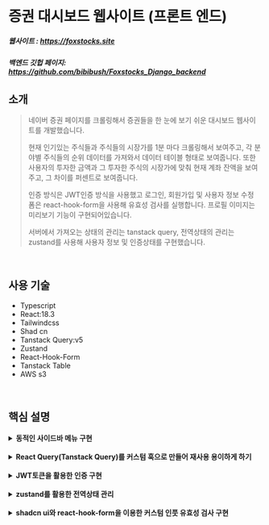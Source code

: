 # 증권 대시보드 웹사이트 (프론트 엔드)
##### 웹사이트 : https://foxstocks.site
##### 백엔드 깃헙 페이지: https://github.com/bibibush/Foxstocks_Django_backend

## 소개
> 네이버 증권 페이지를 크롤링해서 증권들을 한 눈에 보기 쉬운 대시보드 웹사이트를 개발했습니다.
>
> 현재 인기있는 주식들과 주식들의 시장가를 1분 마다 크롤링해서 보여주고, 각 분야별 주식들의 순위 데이터를 가져와서 데이터 테이블 형태로 보여줍니다.
> 또한 사용자의 투자한 금액과 그 투자한 주식의 시장가에 맞춰 현재 계좌 잔액을 보여주고, 그 차이를 퍼센트로 보여줍니다.
>
> 인증 방식은 JWT인증 방식을 사용했고 로그인, 회원가입 및 사용자 정보 수정 폼은 react-hook-form을 사용해 유효성 검사를 실행합니다.
> 프로필 이미지는 미리보기 기능이 구현되어있습니다.
>
> 서버에서 가져오는 상태의 관리는 tanstack query, 전역상태의 관리는 zustand를 사용해 사용자 정보 및 인증상태를 구현했습니다.

<br />

## 사용 기술
- Typescript
- React:18.3
- Tailwindcss
- Shad cn
- Tanstack Query:v5
- Zustand
- React-Hook-Form
- Tanstack Table
- AWS s3

<br />

## 핵심 설명
<details>
  <summary><b>동적인 사이드바 메뉴 구현</b></summary>

  메뉴를 클릭하면 효과가 강조되고 해당되는 경로로 이동하는 메뉴 리스트를 만드는 것은 어려운 일은 아니지만, 메뉴를 클릭하지 않고도 url의 경로에 따라 메뉴의 효과를 강조시킬 수 있도록 하고 싶었습니다.<br />
  그러므로 현재 url의 경로를 알 수있는 react-router-dom의 useLocation을 사용했고 useLocation의 pathname을 인자로 받아 현재 경로가 메뉴에 할당된 경로와 일치한지를 알 수 있도록 커스텀 메뉴 훅을 만들었습니다.
  ```typescript
  export default function useMenuList({ pathName }: { pathName: string }) {
  const menuList = [
    {
      id: 1,
      menuName: "Dashboard",
      icon: <DashboardIcon color="#84828A" />,
      isActive: pathName === "/",
      to: "/",
    },
    {
      id: 2,
      menuName: "buy-sell",
      icon: <WalletIcon color="#84828A" />,
      isActive: pathName === "/buy-sell",
      to: "/buy-sell",
    },
    {
      id: 3,
      menuName: "Contact",
      icon: <IoMail color="#84828A" size={24} />,
      isActive: pathName === "/contact",
      to: "/contact",
    },
  ];

  return {
    menuList,
  };
}
```
메뉴 리스트를 그대로 반환해도 되지만 메뉴 리스트가 아닌 다른 값들(예를 들어, totalCount 등) 을 반환할 여지를 남겨두어 메뉴 리스트를 담은 객체를 반환했습니다.

훅의 사용은,
```typescript
  const { menuList } = useMenuList({ pathName: location.pathname });
```
이렇게 구현해서 동적인 효과를 가지는 메뉴리스트를 구현했습니다.
</details>

<br />

<details>
  <summary><b>React Query(Tanstack Query)를 커스텀 훅으로 만들어 재사용 용이하게 하기</b></summary>

  react query를 사용해서 서버에서 받아오는 데이터를 유용하게 관리할 수 있었습니다. 특히, 데이터를 가져오는 로딩상태인지, 캐싱을 사용할 것인지, 데이터를 리패칭하는 중 이전의 데이터를 계속 보여줄지, 몇 초 마다 리패치할 것인지 등 서버 상태를   관리하는데 있어서 최고의 도구라고 생각합니다.
  <br />
  
  이 react query를 커스텀 훅으로 사용하면 재사용하기 용이할 뿐만 아니라 한 커스텀 훅이 서버의 무슨 데이터를 가져오는지 더욱 명확하게 알 수 있습니다. 그래서 저는 react query를 사용할 때 항상 커스텀 훅으로 만들어서 사용합니다.
  <br />
  한 예시를 보여드리겠습니다.
  ```typescript
  interface GetStocksResponse {
  data: Array<Stock>;
  invests: Array<Invested>;
}

interface GetStocksParams {
  userId: number | null;
}

export default function useGetStocks(
  params: GetStocksParams,
  options?: Omit<UseQueryOptions<GetStocksResponse>, "queryKey">
) {
  const results = useQuery<GetStocksResponse>({
    queryKey: ["stocks", params.userId],
    queryFn: () => getStocksAPI(params),
    ...options,
  });

  return {
    ...results,
    data: results.data?.data,
    invests: results.data?.invests,
  };
}
  ```
크롤링한 주식 정보들을 가져오고 1분 마다 업데이트하는 로직을 위해 useGetStocks라는 훅을 만들었습니다.<br />
useGetStocks는 userId라는 프로퍼티가 있는 객체를 인자로 받고, useQuery의 옵션들을 옵셔널한 매개변수로 받습니다. 여기서 타입스크립트의 Omit을 사용해서 UseQueryOptions타입의 queryKey속성을 제거해 주지 않으면 queryKey 중복 에러가 발생합니다.
<br />

매개변수로 받은 유저의 id를 쿼리키에 추가하여 유저의 id가 바뀔때 마다 리패치가 되도록 구현했습니다.
<br />
쿼리함수로는 응답이 성공적이면 GetStocksResponse타입을 가지는 응답 값을 반환하고 만약 응답에 오류가 생기면 Promise의 reject를 반환하는 함수를 할당했습니다. 그리고 useQuery의 옵션들을 스프레드 형식으로 전해줍니다.
<br />
훅의 반환값으로 각 데이터값, 서버에서 가져온 데이터의 상태를 알려주는 값들을 객체안에 담아 반환했습니다.
<br />
작성된 예시의 훅의 사용은
```typescript
 const {
    data: stocks,
    isLoading,
    invests: investsData,
  } = useGetStocks(
    { userId },
    {
      placeholderData: keepPreviousData,
      refetchInterval: 60 * 1000,
    }
  );
```
이런식으로 사용하면 됩니다.
<br />
이렇게 훅의 이름을 목적에 맞게 명확히 하면 이 훅이 주식들을 가져온다는 것을 쉽게 알 수 있습니다.
또한 훅의 첫번째 인자로 쿼리함수로 전달 될 매개변수들을 작성하고 두번째 인자로는 쿼리 관리에 유용하게 사용되는 옵션들을 작성해서, 이 훅을 재사용하기 쉽게 구현했습니다.
<br />

위 예시의 훅은 유저의 id가 변경될 때마다 또는 1분 마다 쿼리를 리패치 시키고, 쿼리가 리패치될때 이전 데이터를 데이터 패치가 완료되기 전까지 보여줍니다.
<br />
react query를 커스텀 훅으로 사용해서 재사용하기 쉽고 목적을 쉽게 알 수 있게 코드를 구현했습니다.
</details>

<br />

<details>
  <summary><b>JWT토큰을 활용한 인증 구현</b></summary>

  JWT토큰 인증방식을 사용할때 주로 사용되는 accessToken은 로컬스토리지, accessToken이 만료되서 새로운 accessToken을 재요청하는 용도로 사용되는 refreshToken은 react-cookie를 사용해서 구현했습니다.
  <br />
  로그인 방식은 이메일과 비밀번호를 검증하는 방식으로 처리했습니다.
  ```typescript
   const handleSignin = async (data: AuthenticateFormParams) => {
    try {
      const res = await requestAPI({
        url: "/api/users/token/",
        method: "POST",
        data: {
          email: data.userEmail,
          password: data.password,
        },
        withJWT: false,
      });

      cookieService.setCookie("refreshToken", res.data.refresh, {
        maxAge: 60 * 30,
      });
      setAccessToken(res.data.access);
      setUserId(String(res.data.user.id));
      methods.reset();
      onClose();
      toast({
        title: "로그인 성공",
        description: "로그인에 성공했습니다.",
      });
    } catch (e) {
      console.error(e);
      toast({
        variant: "destructive",
        title: "로그인 실패",
        description: e instanceof AxiosError ? e.message : "알 수 없는 에러",
      });
    }
  };
```
로그인 시도 후 실패 시 예외처리 구현은 try catch문을 사용했습니다. 먼저, 로그인 요청을 시도하고 성공했다면 리프레시토큰과 엑세스토큰을 받아옵니다.
<br />
리프레시토큰은 30분 후에 만료되는 쿠키로서 저장합니다. 그리고 엑세스토큰은 setAccessToken이라는 zustand를 사용한 상태변경 메소드를 사용해 전역상태로서 저장합니다.
<br />

그렇게 성공적으로 로그인에 대한 작업이 완료되면 shad cn의 toast를 사용해 로그인 성공 토스트 ui를 보여줍니다.
<br />
만약 로그인 과정중 에러가 발생하면 catch문으로 이동하여 콘솔에러를 띄우고 로그인 실패 토스트 ui를 띄웁니다. 이때, axios에러가 발생한다면, 즉 서버에 POST요청이 실패한다면 서버 측 에러메시지를 띄우고, 그게 아니라면 "알 수 없는 에러"메시지를 출력합니다.
<br />

최상위 컴포넌트에서 useEffect를 사용해 리프레시토큰이 쿠키에 저장이 되어있고, 엑세스토큰이 전역상태로서 처음에 저장 또는 변경될 때마다 로컬저장소에 저장된 엑세스토큰을 만료시키고 새로운 엑세스토큰을 요청하는 로직을 작성합니다.
```typescript
useEffect(() => {
    const refresh = cookieService.getCookie("refreshToken");
    if (!refresh) {
      onSignout();
      return;
    }

    const expireAccessToken = setTimeout(() => {
      tokenService.removeToken(["accessToken"]);
      handleRefresh(refresh);
    }, 1000 * 60 * 10);

    return () => clearTimeout(expireAccessToken);
  }, [accessToken, onSignout, handleRefresh]);
```
이렇게 짧은 주기로 엑세스토큰을 변경해 주면 만약 토큰이 탈취되더라도 토큰이 사용될 수 있는 시간이 짧아 보안에 도움이 됩니다.
<br />
만약 엑세스토큰이 만료가 되었는데 리프레시토큰이 쿠키에 저장되어있지 않다면 즉시 로그아웃을 시킵니다.
<br />

사용자가 페이지를 새로고침하더라도 로컬저장소에 엑세스토큰이 있다면 로그인 상태를 유지합니다.
```typescript
 useEffect(() => {
    const token = tokenService.getToken("accessToken");
    const userId = tokenService.getToken("userId");

    if (!token || !userId) {
      onSignout();
      return;
    }

    setUserId(userId);
    setAccessToken(token);
  }, [setAccessToken, onSignout, setUserId]);
```
만약 엑세스토큰이 로컬저장소에 없다면 즉시 로그아웃을 시킵니다.
<br />

이렇게 저장된 엑세스토큰은 서버와의 통신에서 인증도구로 사용됩니다.
```typescript
export default function requestAPI({
  headers,
  params,
  method,
  url,
  withJWT,
  ...config
}: requestParams) {
  if (withJWT) {
    const token = tokenService.getToken("accessToken");
    if (!token) {
      const error = Object.assign(new Error("Unauthorized"), {
        response: {
          status: 401,
          statusText: "Unauthorized",
        },
      });

      return Promise.reject(error);
    }

    headers = { ...headers, Authorization: `Bearer ${token}` };
  } ...
```
엑세스토큰을 요청 헤더의 Authorization에대한 값으로 넣고 서버와의 통신을 하면 엑세스토큰이 유효하면 성공적으로 응답 값을 보내주고 아니라면 서버 측에서 에러를 출력할 것입니다.
<br />
만약 엑세스토큰이 없는채로 서버와 요청을 하면 클라이언트 측에서 401에러를 반환하도록 했습니다.
<br />

이렇게 JWT인증 방식을 구현해서 클라이언트, 서버 간 통신의 보안을 강화했습니다.
</details>

<br />

<details>
  <summary><b>zustand를 활용한 전역상태 관리</b></summary>

  프론트엔드 프레임워크로서 리액트를 사용하게 되면 상태를 다른 컴포넌트와 공유하고 싶을때, 일반적인 방식으로는, 단방향 흐름의 특성상 상위 컴포넌트에서 하위 컴포넌트로 프롭스를 통해 내려줄 수 밖에 없습니다.
  <br />
  컴포넌트의 중첩이 한 두번이면 큰 상관없겠지만, 규모가 큰 프로젝트일 때는 프롭스를 상속시키기 위해 무수히 많은 컴포넌트를 거쳐야하기 때문에 불편함이 있습니다.
  <br />

  그래서 리액트를 사용할때 context API, redux, recoil, zustand 등등 전역상태 도구를 많이 사용합니다.
  <br />
  전의 회사에서는, 리덕스를 사용했었습니다. 저는 당시, 전역상태관리는 context API밖에 몰랐기 때문에 리덕스를 사용하면서 어떤점이 좋았었는지 별로 와닿지 않았습니다.
  <br />
  지금 생각해보면 리덕스는 서버로 부터 데이터를 가져와서 데이터가 성공적으로 가져와졌는지, 데이터를 가져오는데 에러가 발생했는지에 따라 전역상태를 생성 또는 변경하고 이 전역상태를 여러 컴포넌트에서 사용가능하게 하는, 즉 단방향 흐름의 속성    을 가지는 전역상태 툴이여서 대규모 프로젝트에 사용하기 나쁘지 않다는 점이 있는것 같습니다.
  <br />

  그렇다고 해도, 리덕스는 사전작업이 많이 필요하기 때문에 사용하기 번거롭고(특히, 작은 프로젝트에서), 벌써 서버에서 가져오는 데이터관리를 리액트 쿼리를 사용하고 있으면 사용용도가 겹치게 된다는 단점이 있었습니다.
  <br />
  그래서 저는 zustand를 사용했습니다. zustand는 최근 가장 인기있는 전역상태 관리 도구로서 자리매김했고, 리덕스에 비해 사용하기 간편합니다. 또한 서버 측 데이터와 아무 관계가 없기 때문에 리액트 쿼리와 함께 사용하기 좋습니다.
  <br />
  zustand를 사용하기 위해서 store를 작성했습니다.
  ```typescript
  const initialState: Store = {
  user: {
    id: null,
    isSuperuser: false,
    username: null,
    firstName: null,
    lastName: null,
    email: null,
    isStaff: false,
    dateJoined: null,
    invests: null,
    profileImg: null,
  },
  accessToken: null,
  isSignedIn: false,
  topbarKeyword: "",
};

export const useFoxStore = create<Store & Actions>((set) => ({
  ...initialState,
  setAccessToken: (token) =>
    set(() => {
      tokenService.setToken("accessToken", token);
      return { accessToken: token, isSignedIn: true };
    }),
  onChangeKeyword: (value) =>
    set(() => {
      return { topbarKeyword: value };
    }),
  setUserId: (userId) =>
    set((state) => {
      tokenService.setToken("userId", userId);
      return { user: { ...state.user, id: Number(userId) } };
    }),
  setUser: (user) =>
    set((state) => {
      return { user: { ...user, invests: state.user.invests } };
    }),
  setInvests: (invests) =>
    set((state) => {
      return { user: { ...state.user, invests } };
    }),
  onSignout: () =>
    set(() => {
      cookieService.removeCookie("refreshToken");
      tokenService.removeToken(["accessToken", "userId"]);
      return initialState;
    }),
}));
```
이렇게 하면 zustand의 전역상태와 전역상태변경 메소드를 사용하기 위한 준비가 다 끝났습니다.
<br />
사용 예시로는, 전의 예시에서 사용했던 JWT인증 방식의 엑세스토큰을 전역상태로 저장하는 것을 보여드리겠습니다.
```typescript
const { setAccessToken, setUserId } = useFoxStore((state) => state);

const handleSignin = async (data: AuthenticateFormParams) => {
    try {
      const res = await requestAPI({
        url: "/api/users/token/",
        method: "POST",
        data: {
          email: data.userEmail,
          password: data.password,
        },
        withJWT: false,
      });

      cookieService.setCookie("refreshToken", res.data.refresh, {
        maxAge: 60 * 30,
      });
      setAccessToken(res.data.access);
      setUserId(String(res.data.user.id));
      methods.reset();
      onClose();
      toast({
        title: "로그인 성공",
        description: "로그인에 성공했습니다.",
      });
    } ...
```
로그인 시도를 할때 요청이 성공적으로 완료되면 서버로부터 받은 엑세스토큰을 setAccessToken 전역상태변경 메소드에 인자로 넘겨 전역상태의 변경을 구현합니다.
<br />
이렇게 변경된 전역상태는
```typescript
const { accessToken, setAccessToken, onSignout, setUser, setUserId } =
    useFoxStore((state) => state);

 useEffect(() => {
    const refresh = cookieService.getCookie("refreshToken");
    if (!refresh) {
      onSignout();
      return;
    }

    const expireAccessToken = setTimeout(() => {
      tokenService.removeToken(["accessToken"]);
      handleRefresh(refresh);
    }, 1000 * 60 * 10);

    return () => clearTimeout(expireAccessToken);
  }, [accessToken, onSignout, handleRefresh]);
```
useEffect의 의존성 배열에 넣어 엑세스 토큰이 변경될 때마다 만료되는 시간을 부여하도록 설정할 수 있습니다.
<br />

이렇게 쉽게 전역상태를 관리함으로써 규모가 큰 프로젝트든 작은 프로젝트든 리액트 쿼리와 함께 사용하여 여러 컴포넌트에서 효율적으로 사용할 수 있게 했습니다.
</details>

<br />

<details>
<summary><b>shadcn ui와 react-hook-form을 이용한 커스텀 인풋 유효성 검사 구현</b></summary>

전의 회사에서는 chakra ui를 사용해 css를 구현했지만, 이번 개인 프로젝트는 tailwindcss를 사용해보고 싶었습니다. shadcn ui는 tailwindcss기반으로 만들어진 재사용하는 디자인 컴포넌트들을 가지고 있습니다.
<br />
즉, npm또는 yarn을 이용해 라이브러리를 설치하는것이 아닌, npx를 사용해 본인의 프로젝트에 컴포넌트를 저장하거나 또는 공식 문서에서 컴포넌트 코드를 그대로 복사해서 사용하는 형식입니다.
<br />

shadcn ui의 장점으로는 디자인 컴포넌트가 본인의 프로젝트 안에 있기 때문에 tailwindcss를 잘 이해하고 있으면 사용자의 입맛에 맞춰 변경을 할 수 있다는 점입니다.
또한 데이트피커, 차트, 데이터테이블 등 공식문서에 정말 많은 형태의 컴포넌트 예시들이 있어서 여러 디자인을 구현하기 쉽다는 점이 있습니다.
<br />
단점으로는 tailwindcss에 대한 이해가 필요하다는 것 말고는 개인적으로 딱히 느끼는 것은 없었습니다.
<br />

shadcn ui에서는 유효성검사를 위한 폼도 지원을 하는데, react-hook-form와 같이 써서 재사용하기 정말 유용한 커스텀 인풋을 구현할 수 있습니다.
<br />
다음은 제가 구현한 커스텀인풋 컴포넌트 입니다.
```typescript
interface CustomInputFormProps<T extends FieldValues> {
  control: Control<T>;
  className?: string;
  name: Path<T>;
  label?: string;
  rules?: RegisterOptions<T>;
  placeholder?: string;
  isPassword?: boolean;
}

function CustomInputForm<T extends FieldValues>({
  control,
  className,
  name,
  label,
  rules,
  placeholder,
  isPassword,
}: CustomInputFormProps<T>) {
  const customInput = useRef<HTMLInputElement | null>(null);

  useEffect(() => {
    setTimeout(() => {
      customInput.current?.blur();
    }, 10);
  }, []);

  return (
    <FormField
      control={control}
      name={name}
      rules={rules}
      render={({ field }) => (
        <FormItem>
          <FormLabel className="font-semibold">{label}</FormLabel>
          <FormControl>
            <Input
              {...field}
              type={isPassword ? "password" : "text"}
              className={className}
              placeholder={placeholder}
              ref={(e) => {
                field.ref(e);
                customInput.current = e;
              }}
            />
          </FormControl>
          <FormMessage />
        </FormItem>
      )}
    />
  );
}

export default React.memo(CustomInputForm) as typeof CustomInputForm;
```
</details>
